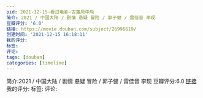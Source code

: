 ```yaml
---
pid: 2021-12-15-看过电影-古董局中局
简介: 2021 / 中国大陆 / 剧情 悬疑 冒险 / 郭子健 / 雷佳音 李现
豆瓣评分: '6.0'
链接: https://movie.douban.com/subject/26996619/
创建时间: '2021-12-15 16:18:11'
我的评分:
标签:
评论:
tags: [douban]
categories: [timeline]
---
```

简介:2021 / 中国大陆 / 剧情 悬疑 冒险 / 郭子健 / 雷佳音 李现
豆瓣评分:6.0
[链接](https://movie.douban.com/subject/26996619/)
我的评分:
标签:
评论:
